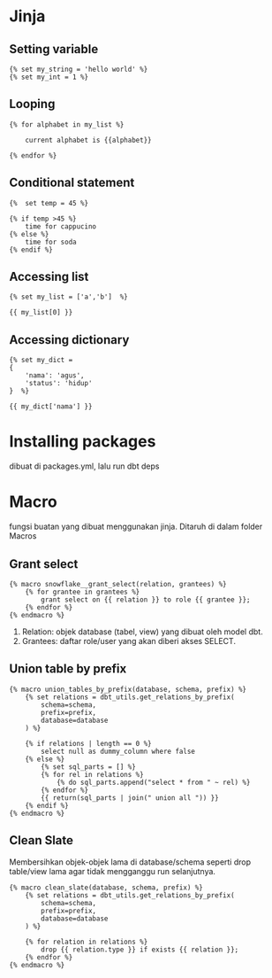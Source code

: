 # Jinja
## Setting variable
```jinja
{% set my_string = 'hello world' %}
{% set my_int = 1 %}
```

## Looping
```jinja
{% for alphabet in my_list %}

    current alphabet is {{alphabet}}

{% endfor %}
```

## Conditional statement
```jinja
{%  set temp = 45 %}

{% if temp >45 %}
    time for cappucino
{% else %}
    time for soda
{% endif %}
```

## Accessing list
```jinja
{% set my_list = ['a','b']  %}

{{ my_list[0] }}
```

## Accessing dictionary
```jinja
{% set my_dict = 
{
    'nama': 'agus',
    'status': 'hidup'
}  %}

{{ my_dict['nama'] }}
```
# Installing packages
dibuat di packages.yml, lalu run dbt deps

# Macro
fungsi buatan yang dibuat menggunakan jinja.
Ditaruh di dalam folder Macros

## Grant select
```jinja
{% macro snowflake__grant_select(relation, grantees) %}
    {% for grantee in grantees %}
        grant select on {{ relation }} to role {{ grantee }};
    {% endfor %}
{% endmacro %}

```
1. Relation: objek database (tabel, view) yang dibuat oleh model dbt.
2. Grantees: daftar role/user yang akan diberi akses SELECT.

## Union table by prefix
```
{% macro union_tables_by_prefix(database, schema, prefix) %}
    {% set relations = dbt_utils.get_relations_by_prefix(
        schema=schema,
        prefix=prefix,
        database=database
    ) %}

    {% if relations | length == 0 %}
        select null as dummy_column where false
    {% else %}
        {% set sql_parts = [] %}
        {% for rel in relations %}
            {% do sql_parts.append("select * from " ~ rel) %}
        {% endfor %}
        {{ return(sql_parts | join(" union all ")) }}
    {% endif %}
{% endmacro %}

```

## Clean Slate
Membersihkan objek-objek lama di database/schema seperti drop table/view lama agar tidak mengganggu run selanjutnya.

```
{% macro clean_slate(database, schema, prefix) %}
    {% set relations = dbt_utils.get_relations_by_prefix(
        schema=schema,
        prefix=prefix,
        database=database
    ) %}

    {% for relation in relations %}
        drop {{ relation.type }} if exists {{ relation }};
    {% endfor %}
{% endmacro %}

```